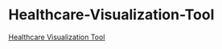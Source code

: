 # Healthcare-Visualization-Tool

[Healthcare Visualization Tool](https://natashagit.github.io/Healthcare-Visualization-Tool/)
